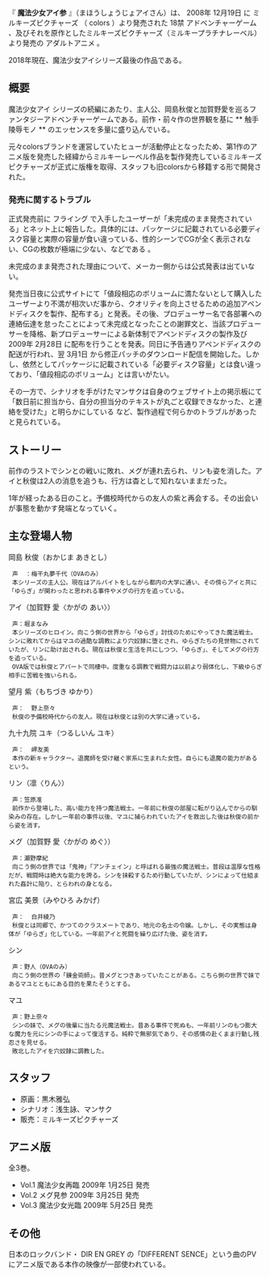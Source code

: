 『 **魔法少女アイ参** 』（まほうしょうじょアイさん）は、  2008年  12月19日  に  ミルキーズピクチャーズ  （  colors
）より発売された  18禁  アドベンチャーゲーム  、及びそれを原作としたミルキーズピクチャーズ（ミルキープラチナレーベル）より発売の  アダルトアニメ
。

2018年現在、魔法少女アイシリーズ最後の作品である。

##  概要  

魔法少女アイ  シリーズの続編にあたり、主人公、岡島秋俊と加賀野愛を巡るファンタジーアドベンチャーゲームである。前作・前々作の世界観を基に **
触手陵辱モノ  ** のエッセンスを多量に盛り込んでいる。

元々colorsブランドを運営していたヒューが活動停止となったため、第1作のアニメ版を発売した経緯からミルキーレーベル作品を製作発売しているミルキーズピクチャーズが正式に版権を取得、スタッフも旧colorsから移籍する形で開発された。

###  発売に関するトラブル  

正式発売前に  フライング
で入手したユーザーが「未完成のまま発売されている」とネット上に報告した。具体的には、パッケージに記載されている必要ディスク容量と実際の容量が食い違っている、性的シーンでCGが全く表示されない、CGの枚数が極端に少ない、などである
      。

未完成のまま発売された理由について、メーカー側からは公式発表は出ていない。

発売当日夜に公式サイトにて「値段相応のボリュームに満たないとして購入したユーザーより不満が相次いだ事から、クオリティを向上させるための追加アペンドディスクを製作、配布する」と発表。その後、プロデューサー名で各部署への連絡伝達を怠ったことによって未完成となったことの謝罪文と、当該プロデューサーを降格、新プロデューサーによる新体制でアペンドディスクの製作及び
2009年  2月28日  に配布を行うことを発表。同日に予告通りアペンドディスクの配送が行われ、翌  3月1日
から修正パッチのダウンロード配信を開始した。しかし、依然としてパッケージに記載されている「必要ディスク容量」とは食い違っており、「値段相応のボリューム」とは言いがたい。

その一方で、シナリオを手がけたマンサクは自身のウェブサイト上の掲示板にて「数日前に担当から、自分の担当分のテキストが丸ごと収録できなかった、と連絡を受けた」と明らかにしている
  など、製作過程で何らかのトラブルがあったと見られている。

##  ストーリー  

前作のラストでシンとの戦いに敗れ、メグが連れ去られ、リンも姿を消した。アイと秋俊は2人の消息を追うも、行方は杳として知れないままだった。

1年が経ったある日のこと。予備校時代からの友人の紫と再会する。その出会いが事態を動かす発端となっていく。

##  主な登場人物  

岡島 秋俊（おかじま あきとし）

     声  ：梅干丸夢千代（OVAのみ） 
     本シリーズの主人公。現在はアルバイトをしながら都内の大学に通い、その傍らアイと共に「ゆらぎ」が関わったと思われる事件やメグの行方を追っている。 
アイ（加賀野 愛〈かがの あい〉）

     声：堀まなみ 
     本シリーズのヒロイン。向こう側の世界から「ゆらぎ」討伐のためにやってきた魔法戦士。シンに敗れてからはマユの過酷な調教により穴奴隷に堕とされ、ゆらぎたちの見世物にされていたが、リンに助け出される。現在は秋俊と生活を共にしつつ、「ゆらぎ」、そしてメグの行方を追っている。 
     OVA版では秋俊とアパートで同棲中。度重なる調教で戦闘力は以前より弱体化し、下級ゆらぎ相手に苦戦を強いられる。 
望月 紫（もちづき ゆかり）

     声：  野上奈々 
     秋俊の予備校時代からの友人。現在は秋俊とは別の大学に通っている。 
九十九院 ユキ（つるしいん ユキ）

     声：  岬友美 
     本作の新キャラクター。退魔師を受け継ぐ家系に生まれた女性。自らにも退魔の能力があるという。 
リン（凛〈りん〉）

     声：笠原准 
     前作から登場した、高い能力を持つ魔法戦士。一年前に秋俊の部屋に転がり込んでからの馴染みの存在。しかし一年前の事件以後、マユに捕らわれていたアイを救出した後は秋俊の前から姿を消す。 
メグ（加賀野 愛〈かがの めぐ〉）

     声：瀬野摩紀 
     向こう側の世界では「鬼神」「アンチェイン」と呼ばれる最強の魔法戦士。普段は温厚な性格だが、戦闘時は絶大な能力を誇る。シンを抹殺するため行動していたが、シンによって仕組まれた姦計に陥り、とらわれの身となる。 
宮広 美景（みやひろ みかげ）

     声：  白井綾乃 
     秋俊とは同郷で、かつてのクラスメートであり、地元の名士の令嬢。しかし、その実態は身体が「ゆらぎ」化している。一年前アイと死闘を繰り広げた後、姿を消す。 
シン

     声：野人（OVAのみ） 
     向こう側の世界の「錬金術師」。昔メグとつきあっていたことがある。こちら側の世界で妹であるマユとともにある目的を果たそうとする。 
マユ

     声：野上奈々 
     シンの妹で、メグの後輩に当たる元魔法戦士。昔ある事件で死ぬも、一年前リンのもつ膨大な魔力を元にシンの手によって復活する。純粋で無邪気であり、その感情の赴くまま行動し残忍さを見せる。 
     敗北したアイを穴奴隷に調教した。 

##  スタッフ  

  * 原画：黒木雅弘 
  * シナリオ：浅生詠、マンサク 
  * 販売：ミルキーズピクチャーズ 

##  アニメ版  

全3巻。

  * Vol.1 魔法少女再臨  2009年  1月25日  発売 
  * Vol.2 メグ見参 2009年  3月25日  発売 
  * Vol.3 魔法少女光臨 2009年  5月25日  発売 

##  その他  

日本のロックバンド・  DIR EN GREY  の「DIFFERENT SENCE」という曲のPVにアニメ版である本作の映像が一部使われている。

